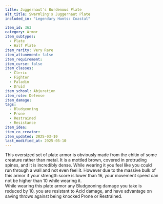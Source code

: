 ```yaml
---
title: Juggernaut's Burdenous Plate
alt_title: Swarmling's Juggernaut Plate
included_in: "Legendary Hunts: Coastal"

item_id: 363
category: Armor
item_subtypes: 
  - Plate
  - Half Plate
item_rarity: Very Rare
item_attunement: false
item_requirement: 
item_curse: false
item_classes: 
  - Cleric
  - Fighter
  - Paladin
  - Druid
item_school: Abjuration
item_role: Defense
item_damage: 
tags:
  - Bludgeoning
  - Prone
  - Restrained
  - Resistance
item_idea: 
item_co_creator: 
item_updated: 2025-03-10
last_modified_at: 2025-03-10
---
```


This oversized set of plate armor is obviously made from the chitin of some creature rather than metal. It is a mottled brown, covered in protruding spines, and it is incredibly dense. While wearing it you feel like you could run through a wall and not even feel it. However due to the massive bulk of this armor if your strength score is lower than 16, your movement speed can not be higher than 10 while wearing it.  
While wearing this plate armor any Bludgeoning damage you take is reduced by 10, you are resistant to Acid damage, and have advantage on saving throws against being knocked Prone or Restrained.
